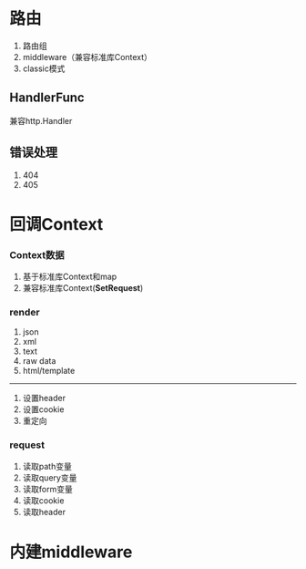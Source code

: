 # 路由
1. 路由组
1. middleware（兼容标准库Context）
1. classic模式

## HandlerFunc
兼容http.Handler

## 错误处理
1. 404
1. 405

# 回调Context
### Context数据

1. 基于标准库Context和map
2. 兼容标准库Context(**SetRequest**)

### render
1. json
1. xml
1. text
1. raw data
1. html/template

---

1. 设置header
1. 设置cookie
1. 重定向

### request
1. 读取path变量
1. 读取query变量
1. 读取form变量
1. 读取cookie
1. 读取header

# 内建middleware
